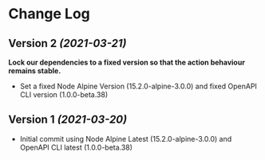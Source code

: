 Change Log
==========

Version 2 *(2021-03-21)*
----------------------------
**Lock our dependencies to a fixed version so that the action behaviour remains stable.**

 * Set a fixed Node Alpine Version (15.2.0-alpine-3.0.0) and fixed OpenAPI CLI version (1.0.0-beta.38)

Version 1 *(2021-03-20)*
----------------------------

 * Initial commit using Node Alpine Latest (15.2.0-alpine-3.0.0) and OpenAPI CLI latest (1.0.0-beta.38)
